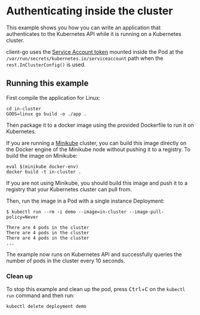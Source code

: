 # Authenticating inside the cluster

This example shows you how you can write an application that authenticates to
the Kubernetes API while it is running on a Kubernetes cluster.

client-go uses the [Service Account token][sa] mounted inside the Pod at the
`/var/run/secrets/kubernetes.io/serviceaccount` path when the
`rest.InClusterConfig()` is used.

## Running this example

First compile the application for Linux:

    cd in-cluster
    GOOS=linux go build -o ./app .

Then package it to a docker image using the provided Dockerfile to run it on
Kubernetes.

If you are running a [Minikube][mk] cluster, you can build this image directly
on the Docker engine of the Minikube node without pushing it to a registry. To
build the image on Minikube:

    eval $(minikube docker-env)
    docker build -t in-cluster .

If you are not using Minikube, you should build this image and push it to a registry
that your Kubernetes cluster can pull from.

Then, run the image in a Pod with a single instance Deployment:

    $ kubectl run --rm -i demo --image=in-cluster --image-pull-policy=Never

    There are 4 pods in the cluster
    There are 4 pods in the cluster
    There are 4 pods in the cluster
    ...

The example now runs on Kubernetes API and successfully queries the number of
pods in the cluster every 10 seconds.

### Clean up

To stop this example and clean up the pod, press <kbd>Ctrl</kbd>+<kbd>C</kbd> on
the `kubectl run` command and then run:

    kubectl delete deployment demo

[sa]: https://kubernetes.io/docs/admin/authentication/#service-account-tokens
[mk]: https://kubernetes.io/docs/getting-started-guides/minikube/

